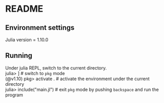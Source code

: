 # README

## Environment settings
Julia version = 1.10.0

## Running
Under julia REPL, switch to the current directory. <br />
julia> ] # switch to `pkg` mode <br />
(@v1.10) pkg> activate . # activate the environment under the current directory <br />
julia> include("main.jl") # exit `pkg` mode by pushing `backspace` and run the program <br />
